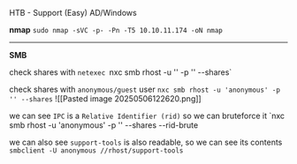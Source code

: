 HTB - Support (Easy) 
AD/Windows

**nmap**
`sudo nmap -sVC -p- -Pn -T5 10.10.11.174 -oN nmap`



---
**SMB**

check shares with `netexec
`nxc smb rhost -u '' -p '' --shares`

check shares with `anonymous/guest` user
`nxc smb rhost -u 'anonymous' -p '' --shares`
![[Pasted image 20250506122620.png]]

we can see ``IPC`` is a `Relative Identifier (rid)` so we can bruteforce it 
`nxc smb rhost -u 'anonymous' -p '' --shares --rid-brute


we can also see `support-tools` is also readable, so we can see its contents
`smbclient -U anonymous //rhost/support-tools`
